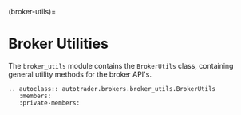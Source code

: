 (broker-utils)=
# Broker Utilities

The `broker_utils` module contains the `BrokerUtils` class, containing general utility methods 
for the broker API's.



```{eval-rst}
.. autoclass:: autotrader.brokers.broker_utils.BrokerUtils
   :members:
   :private-members:
```

